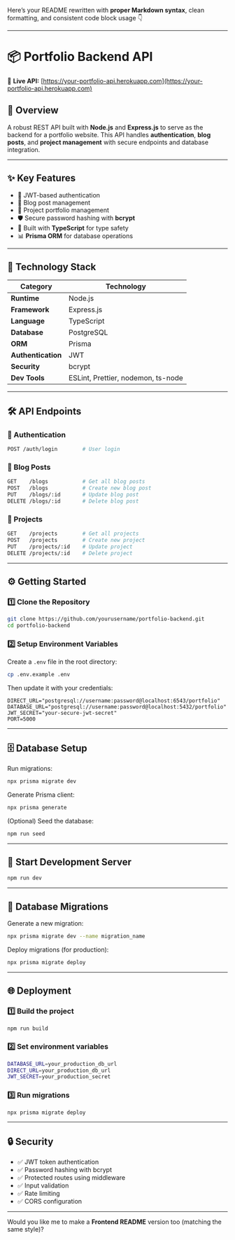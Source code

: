 Here’s your README rewritten with **proper Markdown syntax**, clean formatting, and consistent code block usage 👇

---

# 📦 Portfolio Backend API

🚀 **Live API:** [https://your-portfolio-api.herokuapp.com](https://your-portfolio-api.herokuapp.com)

## 🧭 Overview

A robust REST API built with **Node.js** and **Express.js** to serve as the backend for a portfolio website.
This API handles **authentication**, **blog posts**, and **project management** with secure endpoints and database integration.

---

## ✨ Key Features

* 🔐 JWT-based authentication
* 📝 Blog post management
* 💼 Project portfolio management
* 🛡️ Secure password hashing with **bcrypt**
* 🎯 Built with **TypeScript** for type safety
* 📊 **Prisma ORM** for database operations

---

## 🧰 Technology Stack

| Category           | Technology                         |
| ------------------ | ---------------------------------- |
| **Runtime**        | Node.js                            |
| **Framework**      | Express.js                         |
| **Language**       | TypeScript                         |
| **Database**       | PostgreSQL                         |
| **ORM**            | Prisma                             |
| **Authentication** | JWT                                |
| **Security**       | bcrypt                             |
| **Dev Tools**      | ESLint, Prettier, nodemon, ts-node |

---

## 🛠️ API Endpoints

### 🔑 Authentication

```bash
POST /auth/login        # User login
```

### 📝 Blog Posts

```bash
GET    /blogs           # Get all blog posts
POST   /blogs           # Create new blog post
PUT    /blogs/:id       # Update blog post
DELETE /blogs/:id       # Delete blog post
```

### 💼 Projects

```bash
GET    /projects        # Get all projects
POST   /projects        # Create new project
PUT    /projects/:id    # Update project
DELETE /projects/:id    # Delete project
```

---

## ⚙️ Getting Started

### 1️⃣ Clone the Repository

```bash
git clone https://github.com/yourusername/portfolio-backend.git
cd portfolio-backend
```

### 2️⃣ Setup Environment Variables

Create a `.env` file in the root directory:

```bash
cp .env.example .env
```

Then update it with your credentials:

```env
DIRECT_URL="postgresql://username:password@localhost:6543/portfolio"
DATABASE_URL="postgresql://username:password@localhost:5432/portfolio"
JWT_SECRET="your-secure-jwt-secret"
PORT=5000
```

---

## 🗄️ Database Setup

Run migrations:

```bash
npx prisma migrate dev
```

Generate Prisma client:

```bash
npx prisma generate
```

(Optional) Seed the database:

```bash
npm run seed
```

---

## 🚀 Start Development Server

```bash
npm run dev
```

---

## 🧩 Database Migrations

Generate a new migration:

```bash
npx prisma migrate dev --name migration_name
```

Deploy migrations (for production):

```bash
npx prisma migrate deploy
```

---

## 🌐 Deployment

### 1️⃣ Build the project

```bash
npm run build
```

### 2️⃣ Set environment variables

```bash
DATABASE_URL=your_production_db_url
DIRECT_URL=your_production_db_url
JWT_SECRET=your_production_secret
```

### 3️⃣ Run migrations

```bash
npx prisma migrate deploy
```

---

## 🔒 Security

* ✅ JWT token authentication
* ✅ Password hashing with bcrypt
* ✅ Protected routes using middleware
* ✅ Input validation
* ✅ Rate limiting
* ✅ CORS configuration

---

Would you like me to make a **Frontend README** version too (matching the same style)?
